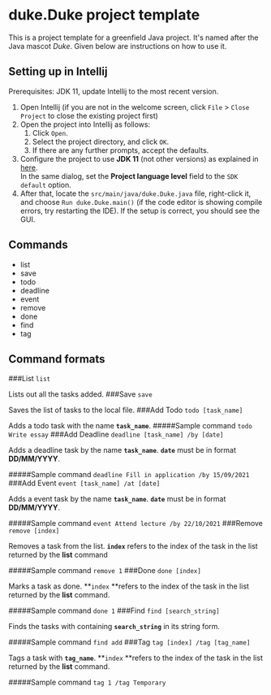 # duke.Duke project template

This is a project template for a greenfield Java project. It's named after the Java mascot _Duke_. Given below are instructions on how to use it.

## Setting up in Intellij

Prerequisites: JDK 11, update Intellij to the most recent version.

1. Open Intellij (if you are not in the welcome screen, click `File` > `Close Project` to close the existing project first)
1. Open the project into Intellij as follows:
   1. Click `Open`.
   1. Select the project directory, and click `OK`.
   1. If there are any further prompts, accept the defaults.
1. Configure the project to use **JDK 11** (not other versions) as explained in [here](https://www.jetbrains.com/help/idea/sdk.html#set-up-jdk).<br>
   In the same dialog, set the **Project language level** field to the `SDK default` option.
3. After that, locate the `src/main/java/duke.Duke.java` file, right-click it, and choose `Run duke.Duke.main()` (if the code editor is showing compile errors, try restarting the IDE). If the setup is correct, you should see the GUI.


## Commands

- list
- save
- todo
- deadline
- event
- remove
- done
- find
- tag

## Command formats

###List
`list`

Lists out all the tasks added.
###Save
`save `

Saves the list of tasks to the local file.
###Add Todo
`todo [task_name] `

Adds a todo task with the name **`task_name`**.
#####Sample command
`todo Write essay`
###Add Deadline
`deadline [task_name] /by [date]`

Adds a deadline task by the name **`task_name`**.
**`date`** must be in format **DD/MM/YYYY**.

#####Sample command
`deadline Fill in application /by 15/09/2021`
###Add Event
`event [task_name] /at [date]`

Adds a event task by the name **`task_name`**.
**`date`** must be in format **DD/MM/YYYY**.

#####Sample command
`event Attend lecture /by 22/10/2021`
###Remove
`remove [index]`

Removes a task from the list.
**`index`** refers to the index of the task in the list returned by the **list** command

#####Sample command
`remove 1`
###Done
`done [index]`

Marks a task as done.
**`index` **refers to the index of the task in the list returned by the **list** command.

#####Sample command
`done 1`
###Find
`find [search_string] `

Finds the tasks with containing **`search_string`** in its string form.

#####Sample command
`find add`
###Tag
`tag [index] /tag [tag_name] `

Tags a task with **`tag_name`**.
**`index` **refers to the index of the task in the list returned by the **list** command.

#####Sample command
`tag 1 /tag Temporary`


